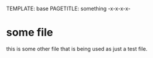TEMPLATE: base
PAGETITLE: something
-x-x-x-x-

# some file

this is some other file that is being used as just a test file.


